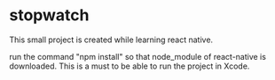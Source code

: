 # stopwatch
This small project is created while learning react native.

run the command "npm install" so that node_module of react-native is downloaded. 
This is a must to be able to run the project in Xcode.